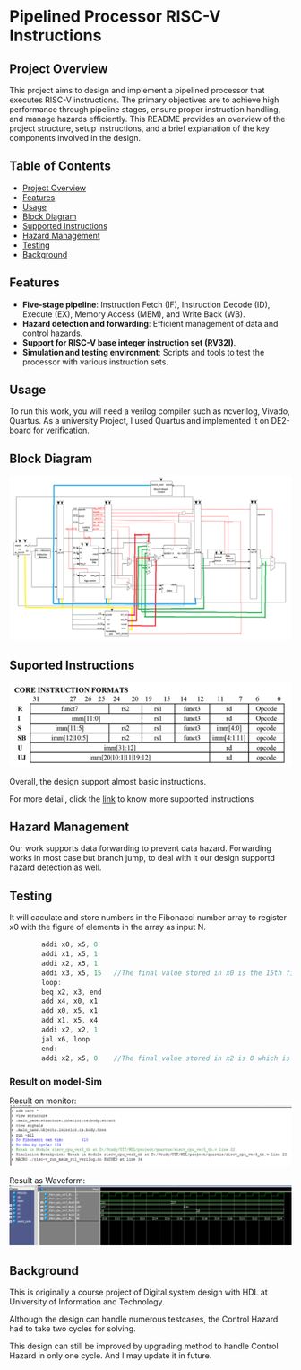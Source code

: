 # Pipelined Processor RISC-V Instructions

## Project Overview

This project aims to design and implement a pipelined processor that executes RISC-V instructions. The primary objectives are to achieve high performance through pipeline stages, ensure proper instruction handling, and manage hazards efficiently. This README provides an overview of the project structure, setup instructions, and a brief explanation of the key components involved in the design.

## Table of Contents
- [Project Overview](#project-overview)
- [Features](#features)
- [Usage](#usage)
- [Block Diagram](#block-diagram)
- [Supported Instructions](#supported-instructions)
- [Hazard Management](#hazard-management)
- [Testing](#testing)
- [Background](#background)


## Features

- **Five-stage pipeline**: Instruction Fetch (IF), Instruction Decode (ID), Execute (EX), Memory Access (MEM), and Write Back (WB).
- **Hazard detection and forwarding**: Efficient management of data and control hazards.
- **Support for RISC-V base integer instruction set (RV32I)**.
- **Simulation and testing environment**: Scripts and tools to test the processor with various instruction sets.

## Usage

To run this work, you will need a verilog compiler such as ncverilog, Vivado, Quartus.
As a university Project, I used Quartus and implemented it on DE2-board for verification.

## Block Diagram

![example](pic/block_diagram.png)

## Suported Instructions

![example](pic/instruction_set.png)

Overall, the design support almost basic instructions.

For more detail, click the [link](https://docs.google.com/spreadsheets/d/1AXK-irwirG9tSc05poDliCQUe7ENwq49/edit?usp=sharing&ouid=118179136445249862692&rtpof=true&sd=true) to know more supported instructions

## Hazard Management

Our work supports data forwarding to prevent data hazard. Forwarding works in most case but branch jump, to deal with it our design supportd hazard detection as well.

## Testing

It will caculate and store numbers in the Fibonacci number array to register x0 with the figure of elements in the array as input N.

```c
        addi x0, x5, 0 
        addi x1, x5, 1 
        addi x2, x5, 1 
        addi x3, x5, 15   //The final value stored in x0 is the 15th fibonacci number
        loop:
        beq x2, x3, end 
        add x4, x0, x1
        add x0, x5, x1
        add x1, x5, x4
        addi x2, x2, 1
        jal x6, loop 
        end:
        addi x2, x5, 0    //The final value stored in x2 is 0 which is the signal for the end
```

### Result on model-Sim

Result on monitor:
![example](pic/result0.png)

Result as Waveform:
![example](pic/result1.png)

## Background

This is originally a course project of Digital system design with HDL at University of Information and Technology.

Although the design can handle numerous testcases, the Control Hazard had to take two cycles for solving. 

This design can still be improved by upgrading method to handle Control Hazard in only one cycle. And I may update it in future.







